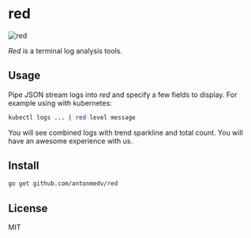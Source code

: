 # red

![red](https://user-images.githubusercontent.com/141232/54882450-bb85b200-4e8c-11e9-8bd9-37cf43b5b1ed.gif)

_Red_ is a terminal log analysis tools.

## Usage

Pipe JSON stream logs into _red_ and specify a few fields to display. For example using with kubernetes:

```bash
kubectl logs ... | red level message
```

You will see combined logs with trend sparkline and total count. You will have an awesome experience with us. 

## Install

```bash
go get github.com/antonmedv/red
```

## License

MIT
